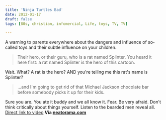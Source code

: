 ```yaml
---
title: 'Ninja Turtles Bad'
date: 2012-01-17
draft: false
tags: [80s, christian, infomercial, Life, toys, TV, TV]

---
```


A warning to parents everywhere about the dangers and influence of so-called toys and their subtle influence on your children.

> Their hero, or their guru, who is a rat named Splinter. You heard it here first: a rat named Splinter is the hero of this cartoon.

Wait. What? A rat is the hero? AND you're telling me this rat's name is Splinter?

> ...and I'm going to get rid of that Michael Jackson chocolate bar before somebody picks it up for their kids.

Sure you are. You ate it buddy and we all know it. Fear. Be very afraid. Don't think critically about things yourself. Listen to the bearded men reveal all. [Direct link to video](http://youtu.be/JSXwWZ2SFw4) **Via [neatorama.com](http://www.neatorama.com/2012/01/16/the-ridiculous-anti-ninja-turtles-campaign-from-the-90s/)**